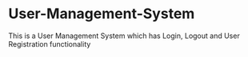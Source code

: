 # User-Management-System
This is a User Management System which has Login, Logout and User Registration functionality
